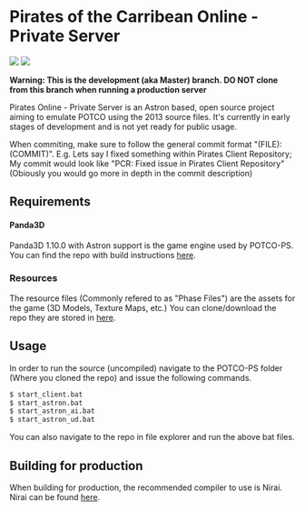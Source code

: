 # Pirates of the Carribean Online - Private Server
![](https://img.shields.io/badge/VERSION-1.0.0-green.svg)
![](https://img.shields.io/badge/STATE-EARLY--DEV-red.svg)

**Warning: This is the development (aka Master) branch. DO NOT clone from this branch when running a production server**

Pirates Online - Private Server is an Astron based, open source project aiming to emulate POTCO using the 2013 source files. It's currently in early stages of development and is not yet ready for public usage.

When commiting, make sure to follow the general commit format "(FILE): (COMMIT)". E.g. Lets say I fixed something within Pirates Client Repository; My commit would look like "PCR: Fixed issue in Pirates Client Repository" (Obiously you would go more in depth in the commit description)

## Requirements

#### Panda3D
Panda3D 1.10.0 with Astron support is the game engine used by POTCO-PS. You can find the repo with build instructions [here](https://github.com/Astron/panda3d).

### Resources
The resource files (Commonly refered to as "Phase Files") are the assets for the game (3D Models, Texture Maps, etc.) You can clone/download the repo they are stored in [here](https://github.com/ksmit799/POTCO-PS-Resources).

## Usage
In order to run the source (uncompiled) navigate to the POTCO-PS folder (Where you cloned the repo) and issue the following commands.
```sh
$ start_client.bat
$ start_astron.bat
$ start_astron_ai.bat
$ start_astron_ud.bat
```
You can also navigate to the repo in file explorer and run the above bat files.

## Building for production
When building for production, the recommended compiler to use is Nirai. Nirai can be found [here](https://github.com/nirai-compiler/src).
